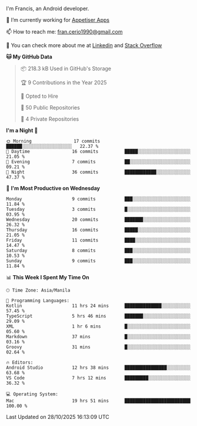 
I'm Francis, an Android developer.

🔭 I’m currently working for [Appetiser Apps](http://appetiser.com.au)

📫 How to reach me: fran.cerio1990@gmail.com

👀 You can check more about me at [Linkedin](https://www.linkedin.com/in/francerio/) and [Stack Overflow](https://stackoverflow.com/users/1614267/fran-ceriu)



<!--START_SECTION:waka-->
**🐱 My GitHub Data** 

> 📦 218.3 kB Used in GitHub's Storage 
 > 
> 🏆 9 Contributions in the Year 2025
 > 
> 💼 Opted to Hire
 > 
> 📜 50 Public Repositories 
 > 
> 🔑 4 Private Repositories 
 > 
**I'm a Night 🦉** 

```text
🌞 Morning                17 commits          ██████░░░░░░░░░░░░░░░░░░░   22.37 % 
🌆 Daytime                16 commits          █████░░░░░░░░░░░░░░░░░░░░   21.05 % 
🌃 Evening                7 commits           ██░░░░░░░░░░░░░░░░░░░░░░░   09.21 % 
🌙 Night                  36 commits          ████████████░░░░░░░░░░░░░   47.37 % 
```
📅 **I'm Most Productive on Wednesday** 

```text
Monday                   9 commits           ███░░░░░░░░░░░░░░░░░░░░░░   11.84 % 
Tuesday                  3 commits           █░░░░░░░░░░░░░░░░░░░░░░░░   03.95 % 
Wednesday                20 commits          ███████░░░░░░░░░░░░░░░░░░   26.32 % 
Thursday                 16 commits          █████░░░░░░░░░░░░░░░░░░░░   21.05 % 
Friday                   11 commits          ████░░░░░░░░░░░░░░░░░░░░░   14.47 % 
Saturday                 8 commits           ███░░░░░░░░░░░░░░░░░░░░░░   10.53 % 
Sunday                   9 commits           ███░░░░░░░░░░░░░░░░░░░░░░   11.84 % 
```


📊 **This Week I Spent My Time On** 

```text
🕑︎ Time Zone: Asia/Manila

💬 Programming Languages: 
Kotlin                   11 hrs 24 mins      ██████████████░░░░░░░░░░░   57.45 % 
TypeScript               5 hrs 46 mins       ███████░░░░░░░░░░░░░░░░░░   29.09 % 
XML                      1 hr 6 mins         █░░░░░░░░░░░░░░░░░░░░░░░░   05.60 % 
Markdown                 37 mins             █░░░░░░░░░░░░░░░░░░░░░░░░   03.16 % 
Groovy                   31 mins             █░░░░░░░░░░░░░░░░░░░░░░░░   02.64 % 

🔥 Editors: 
Android Studio           12 hrs 38 mins      ████████████████░░░░░░░░░   63.68 % 
VS Code                  7 hrs 12 mins       █████████░░░░░░░░░░░░░░░░   36.32 % 

💻 Operating System: 
Mac                      19 hrs 51 mins      █████████████████████████   100.00 % 
```


 Last Updated on 28/10/2025 16:13:09 UTC
<!--END_SECTION:waka-->

